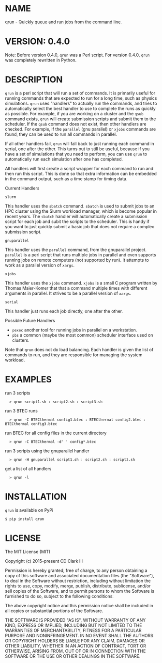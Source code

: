 
# NAME
qrun - Quickly queue and run jobs from the command line.

# VERSION: 0.4.0

Note: Before version 0.4.0, `qrun` was a Perl script. For version 0.4.0, `qrun` was completely rewritten in Python.

# DESCRIPTION

  `qrun` is a perl script that will run a set of commands.
  It is primarily useful for running commands that are expected to run for a long
  time, such as physics simulations.  `qrun` uses "handlers" to actually run the
  commands, and tries to automatically select the best handler to use to complete
  the runs as quickly as possible. For example, if you are working on a cluster
  and the `qsub` command exists, `qrun` will create submission scripts and submit
  them to the scheduler.  If the `qsub` command does not exist, then other handlers
  are checked. For example, if the `parallel` (gnu parallel) or `xjobs` commands
  are found, they can be used to run all commands in parallel.

  If all other handlers fail, `qrun` will fall back to just running each command
  in serial, one after the other.  This turns out to still be useful, because if
  you have a set of simulations that you need to perform, you can use `qrun` to
  automatically run each simulation after one has completed.

  All handlers will first create a script wrapper for each command to run and
  then run this script.  This is done so that extra information can be embedded
  in the command output, such as a time stamp for timing data.


  Current Handlers

  `slurm`

  This handler uses the `sbatch` command. `sbatch` is used to submit jobs to
  an HPC cluster using the Slurm workload manager, which is become popular
  in recent years. The `sbatch` handler will automatically
  create a submission script for each job and subit the scripts to the scheduler.
  This is handy if you want to just quickly submit a basic job that does not
  require a complex submission script.


  `gnuparallel`

  This handler uses the `parallel` command, from the gnuparallel project. `parallel` is a
  perl script that runs multiple jobs in parallel and even supports running jobs on remote computers
  (not supported by run). It attempts to work as a parallel version of `xargs`.

  `xjobs`

  This handler uses the `xjobs` command. `xjobs` is a small C program written by Thomas Maier-Komer that
  that a command multiple times with different arguments in parallel.
  It strives to be a parallel version of `xargs`.

  `serial`

  This handler just runs each job directly, one after the other.


  Possible Future Handlers

  - `pexec` another tool for running jobs in parallel on a workstation.
  - `pbs` a common (maybe the most common) scheduler interface used on clusters.


  Note that `qrun` does not do load balancing. Each handler is given the list of commands to run, and they are responsible
  for managing the system workload.

# EXAMPLES

  run 3 scripts

      > qrun script1.sh : script2.sh : script3.sh

  run 3 BTEC runs

      > qrun -C BTECthermal config1.btec : BTECthermal config2.btec : BTECthermal config3.btec

  run BTEC for all config files in the current directory

      > qrun -C BTECthermal -d' ' config*.btec

  run 3 scripts using the gnuparallel handler

      > qrun -H gnuparallel script1.sh : script2.sh : script3.sh

  get a list of all handlers

      > qrun -l

# INSTALLATION

  `qrun` is available on PyPi
  ```
  $ pip install qrun
  ```


# LICENSE

  The MIT License (MIT)

  Copyright (c) 2015-present CD Clark III

  Permission is hereby granted, free of charge, to any person obtaining a copy
  of this software and associated documentation files (the "Software"), to deal
  in the Software without restriction, including without limitation the rights
  to use, copy, modify, merge, publish, distribute, sublicense, and/or sell
  copies of the Software, and to permit persons to whom the Software is
  furnished to do so, subject to the following conditions:

  The above copyright notice and this permission notice shall be included in
  all copies or substantial portions of the Software.

  THE SOFTWARE IS PROVIDED "AS IS", WITHOUT WARRANTY OF ANY KIND, EXPRESS OR
  IMPLIED, INCLUDING BUT NOT LIMITED TO THE WARRANTIES OF MERCHANTABILITY,
  FITNESS FOR A PARTICULAR PURPOSE AND NONINFRINGEMENT. IN NO EVENT SHALL THE
  AUTHORS OR COPYRIGHT HOLDERS BE LIABLE FOR ANY CLAIM, DAMAGES OR OTHER
  LIABILITY, WHETHER IN AN ACTION OF CONTRACT, TORT OR OTHERWISE, ARISING FROM,
  OUT OF OR IN CONNECTION WITH THE SOFTWARE OR THE USE OR OTHER DEALINGS IN
  THE SOFTWARE.

